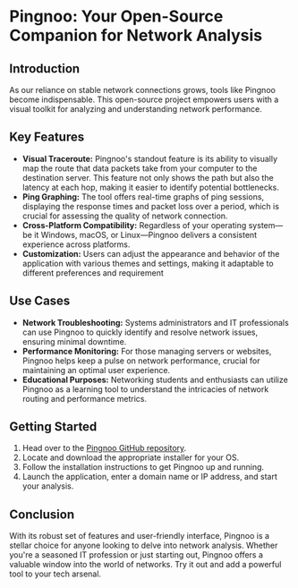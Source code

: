  # Pingnoo: Your Open-Source Companion for Network Analysis

 ## Introduction
 As our reliance on stable network connections grows, tools like Pingnoo become indispensable. This open-source project empowers users with a visual toolkit for analyzing and
 understanding network performance.

 ## Key Features
 - **Visual Traceroute:** Pingnoo's standout feature is its ability to visually map the route that data packets take from your computer to the destination server. This feature not only shows the path but also the latency at each hop, making it easier to identify potential bottlenecks.
 - **Ping Graphing:** The tool offers real-time graphs of ping sessions, displaying the response times and packet loss over a period, which is crucial for assessing the quality of network connection.
 - **Cross-Platform Compatibility:** Regardless of your operating system—be it Windows, macOS, or Linux—Pingnoo delivers a consistent experience across platforms.
 - **Customization:** Users can adjust the appearance and behavior of the application with various themes and settings, making it adaptable to different preferences and requirement

 ## Use Cases
 - **Network Troubleshooting:** Systems administrators and IT professionals can use Pingnoo to quickly identify and resolve network issues, ensuring minimal downtime.
 - **Performance Monitoring:** For those managing servers or websites, Pingnoo helps keep a pulse on network performance, crucial for maintaining an optimal user experience.
 - **Educational Purposes:** Networking students and enthusiasts can utilize Pingnoo as a learning tool to understand the intricacies of network routing and performance metrics.

 ## Getting Started
 1. Head over to the [Pingnoo GitHub repository](https://github.com/nedrysoft/pingnoo).
 2. Locate and download the appropriate installer for your OS.
 3. Follow the installation instructions to get Pingnoo up and running.
 4. Launch the application, enter a domain name or IP address, and start your analysis.

 ## Conclusion
 With its robust set of features and user-friendly interface, Pingnoo is a stellar choice for anyone looking to delve into network analysis. Whether you're a seasoned IT profession or just starting out, Pingnoo offers a valuable window into the world of networks. Try it out and add a powerful tool to your tech arsenal.
